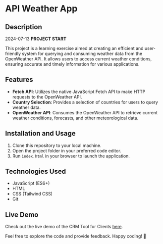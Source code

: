 # API Weather App

## Description

2024-07-13 **PROJECT START**

This project is a learning exercise aimed at creating an efficient and user-friendly system for querying and consuming weather data from the OpenWeather API. It allows users to access current weather conditions, ensuring accurate and timely information for various applications.

## Features

- **Fetch API**: Utilizes the native JavaScript Fetch API to make HTTP requests to the OpenWeather API.
- **Country Selection**: Provides a selection of countries for users to query weather data.
- **OpenWeather API**: Consumes the OpenWeather API to retrieve current weather conditions, forecasts, and other meteorological data.

## Installation and Usage

1. Clone this repository to your local machine.
2. Open the project folder in your preferred code editor.
3. Run `index.html` in your browser to launch the application.

## Technologies Used

- JavaScript (ES6+)
- HTML
- CSS (Tailwind CSS)
- Git

## Live Demo

Check out the live demo of the CRM Tool for Clients [here](https://).

Feel free to explore the code and provide feedback. Happy coding! 🚀
